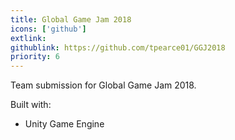 ```yaml
---
title: Global Game Jam 2018
icons: ['github']
extlink: 
githublink: https://github.com/tpearce01/GGJ2018
priority: 6
---
```


Team submission for Global Game Jam 2018.

Built with:

- Unity Game Engine